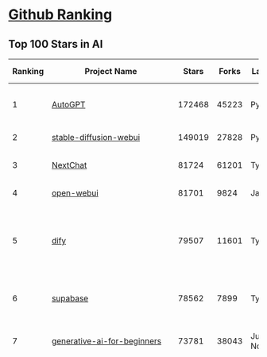 [Github Ranking](../README.md)
==========

## Top 100 Stars in AI

| Ranking | Project Name | Stars | Forks | Language | Open Issues | Description | Last Commit |
| ------- | ------------ | ----- | ----- | -------- | ----------- | ----------- | ----------- |
| 1 | [AutoGPT](https://github.com/Significant-Gravitas/AutoGPT) | 172468 | 45223 | Python | 177 | AutoGPT is the vision of accessible AI for everyone, to use and to build on. Our mission is to provide the tools, so that you can focus on what matters. | 2025-03-07T23:24:07Z |
| 2 | [stable-diffusion-webui](https://github.com/AUTOMATIC1111/stable-diffusion-webui) | 149019 | 27828 | Python | 2307 | Stable Diffusion web UI | 2025-03-04T16:11:29Z |
| 3 | [NextChat](https://github.com/ChatGPTNextWeb/NextChat) | 81724 | 61201 | TypeScript | 586 | ✨ Light and Fast AI Assistant. Support: Web \| iOS \| MacOS \| Android \|  Linux \| Windows | 2025-03-03T10:46:00Z |
| 4 | [open-webui](https://github.com/open-webui/open-webui) | 81701 | 9824 | JavaScript | 159 | User-friendly AI Interface (Supports Ollama, OpenAI API, ...) | 2025-03-08T00:13:59Z |
| 5 | [dify](https://github.com/langgenius/dify) | 79507 | 11601 | TypeScript | 514 | Dify is an open-source LLM app development platform. Dify's intuitive interface combines AI workflow, RAG pipeline, agent capabilities, model management, observability features and more, letting you quickly go from prototype to production. | 2025-03-08T03:04:55Z |
| 6 | [supabase](https://github.com/supabase/supabase) | 78562 | 7899 | TypeScript | 263 | The open source Firebase alternative. Supabase gives you a dedicated Postgres database to build your web, mobile, and AI applications. | 2025-03-07T21:43:28Z |
| 7 | [generative-ai-for-beginners](https://github.com/microsoft/generative-ai-for-beginners) | 73781 | 38043 | Jupyter Notebook | 5 | 21 Lessons, Get Started Building with Generative AI  🔗 https://microsoft.github.io/generative-ai-for-beginners/ | 2025-03-06T11:52:25Z |
| 8 | [funNLP](https://github.com/fighting41love/funNLP) | 71453 | 14724 | Python | 30 | 中英文敏感词、语言检测、中外手机/电话归属地/运营商查询、名字推断性别、手机号抽取、身份证抽取、邮箱抽取、中日文人名库、中文缩写库、拆字词典、词汇情感值、停用词、反动词表、暴恐词表、繁简体转换、英文模拟中文发音、汪峰歌词生成器、职业名称词库、同义词库、反义词库、否定词库、汽车品牌词库、汽车零件词库、连续英文切割、各种中文词向量、公司名字大全、古诗词库、IT词库、财经词库、成语词库、地名词库、历史名人词库、诗词词库、医学词库、饮食词库、法律词库、汽车词库、动物词库、中文聊天语料、中文谣言数据、百度中文问答数据集、句子相似度匹配算法集合、bert资源、文本生成&摘要相关工具、cocoNLP信息抽取工具、国内电话号码正则匹配、清华大学XLORE:中英文跨语言百科知识图谱、清华大学人工智能技术系列报告、自然语言生成、NLU太难了系列、自动对联数据及机器人、用户名黑名单列表、罪名法务名词及分类模型、微信公众号语料、cs224n深度学习自然语言处理课程、中文手写汉字识别、中文自然语言处理 语料/数据集、变量命名神器、分词语料库+代码、任务型对话英文数据集、ASR 语音数据集 + 基于深度学习的中文语音识别系统、笑声检测器、Microsoft多语言数字/单位/如日期时间识别包、中华新华字典数据库及api(包括常用歇后语、成语、词语和汉字)、文档图谱自动生成、SpaCy 中文模型、Common Voice语音识别数据集新版、神经网络关系抽取、基于bert的命名实体识别、关键词(Keyphrase)抽取包pke、基于医疗领域知识图谱的问答系统、基于依存句法与语义角色标注的事件三元组抽取、依存句法分析4万句高质量标注数据、cnocr：用来做中文OCR的Python3包、中文人物关系知识图谱项目、中文nlp竞赛项目及代码汇总、中文字符数据、speech-aligner: 从“人声语音”及其“语言文本”产生音素级别时间对齐标注的工具、AmpliGraph: 知识图谱表示学习(Python)库：知识图谱概念链接预测、Scattertext 文本可视化(python)、语言/知识表示工具：BERT & ERNIE、中文对比英文自然语言处理NLP的区别综述、Synonyms中文近义词工具包、HarvestText领域自适应文本挖掘工具（新词发现-情感分析-实体链接等）、word2word：(Python)方便易用的多语言词-词对集：62种语言/3,564个多语言对、语音识别语料生成工具：从具有音频/字幕的在线视频创建自动语音识别(ASR)语料库、构建医疗实体识别的模型（包含词典和语料标注）、单文档非监督的关键词抽取、Kashgari中使用gpt-2语言模型、开源的金融投资数据提取工具、文本自动摘要库TextTeaser: 仅支持英文、人民日报语料处理工具集、一些关于自然语言的基本模型、基于14W歌曲知识库的问答尝试--功能包括歌词接龙and已知歌词找歌曲以及歌曲歌手歌词三角关系的问答、基于Siamese bilstm模型的相似句子判定模型并提供训练数据集和测试数据集、用Transformer编解码模型实现的根据Hacker News文章标题自动生成评论、用BERT进行序列标记和文本分类的模板代码、LitBank：NLP数据集——支持自然语言处理和计算人文学科任务的100部带标记英文小说语料、百度开源的基准信息抽取系统、虚假新闻数据集、Facebook: LAMA语言模型分析，提供Transformer-XL/BERT/ELMo/GPT预训练语言模型的统一访问接口、CommonsenseQA：面向常识的英文QA挑战、中文知识图谱资料、数据及工具、各大公司内部里大牛分享的技术文档 PDF 或者 PPT、自然语言生成SQL语句（英文）、中文NLP数据增强（EDA）工具、英文NLP数据增强工具 、基于医药知识图谱的智能问答系统、京东商品知识图谱、基于mongodb存储的军事领域知识图谱问答项目、基于远监督的中文关系抽取、语音情感分析、中文ULMFiT-情感分析-文本分类-语料及模型、一个拍照做题程序、世界各国大规模人名库、一个利用有趣中文语料库 qingyun 训练出来的中文聊天机器人、中文聊天机器人seqGAN、省市区镇行政区划数据带拼音标注、教育行业新闻语料库包含自动文摘功能、开放了对话机器人-知识图谱-语义理解-自然语言处理工具及数据、中文知识图谱：基于百度百科中文页面-抽取三元组信息-构建中文知识图谱、masr: 中文语音识别-提供预训练模型-高识别率、Python音频数据增广库、中文全词覆盖BERT及两份阅读理解数据、ConvLab：开源多域端到端对话系统平台、中文自然语言处理数据集、基于最新版本rasa搭建的对话系统、基于TensorFlow和BERT的管道式实体及关系抽取、一个小型的证券知识图谱/知识库、复盘所有NLP比赛的TOP方案、OpenCLaP：多领域开源中文预训练语言模型仓库、UER：基于不同语料+编码器+目标任务的中文预训练模型仓库、中文自然语言处理向量合集、基于金融-司法领域(兼有闲聊性质)的聊天机器人、g2pC：基于上下文的汉语读音自动标记模块、Zincbase 知识图谱构建工具包、诗歌质量评价/细粒度情感诗歌语料库、快速转化「中文数字」和「阿拉伯数字」、百度知道问答语料库、基于知识图谱的问答系统、jieba_fast 加速版的jieba、正则表达式教程、中文阅读理解数据集、基于BERT等最新语言模型的抽取式摘要提取、Python利用深度学习进行文本摘要的综合指南、知识图谱深度学习相关资料整理、维基大规模平行文本语料、StanfordNLP 0.2.0：纯Python版自然语言处理包、NeuralNLP-NeuralClassifier：腾讯开源深度学习文本分类工具、端到端的封闭域对话系统、中文命名实体识别：NeuroNER vs. BertNER、新闻事件线索抽取、2019年百度的三元组抽取比赛：“科学空间队”源码、基于依存句法的开放域文本知识三元组抽取和知识库构建、中文的GPT2训练代码、ML-NLP - 机器学习(Machine Learning)NLP面试中常考到的知识点和代码实现、nlp4han:中文自然语言处理工具集(断句/分词/词性标注/组块/句法分析/语义分析/NER/N元语法/HMM/代词消解/情感分析/拼写检查、XLM：Facebook的跨语言预训练语言模型、用基于BERT的微调和特征提取方法来进行知识图谱百度百科人物词条属性抽取、中文自然语言处理相关的开放任务-数据集-当前最佳结果、CoupletAI - 基于CNN+Bi-LSTM+Attention 的自动对对联系统、抽象知识图谱、MiningZhiDaoQACorpus - 580万百度知道问答数据挖掘项目、brat rapid annotation tool: 序列标注工具、大规模中文知识图谱数据：1.4亿实体、数据增强在机器翻译及其他nlp任务中的应用及效果、allennlp阅读理解:支持多种数据和模型、PDF表格数据提取工具 、 Graphbrain：AI开源软件库和科研工具，目的是促进自动意义提取和文本理解以及知识的探索和推断、简历自动筛选系统、基于命名实体识别的简历自动摘要、中文语言理解测评基准，包括代表性的数据集&基准模型&语料库&排行榜、树洞 OCR 文字识别 、从包含表格的扫描图片中识别表格和文字、语声迁移、Python口语自然语言处理工具集(英文)、 similarity：相似度计算工具包，java编写、海量中文预训练ALBERT模型 、Transformers 2.0 、基于大规模音频数据集Audioset的音频增强 、Poplar：网页版自然语言标注工具、图片文字去除，可用于漫画翻译 、186种语言的数字叫法库、Amazon发布基于知识的人-人开放领域对话数据集 、中文文本纠错模块代码、繁简体转换 、 Python实现的多种文本可读性评价指标、类似于人名/地名/组织机构名的命名体识别数据集 、东南大学《知识图谱》研究生课程(资料)、. 英文拼写检查库 、 wwsearch是企业微信后台自研的全文检索引擎、CHAMELEON：深度学习新闻推荐系统元架构 、 8篇论文梳理BERT相关模型进展与反思、DocSearch：免费文档搜索引擎、 LIDA：轻量交互式对话标注工具 、aili - the fastest in-memory index in the East 东半球最快并发索引 、知识图谱车音工作项目、自然语言生成资源大全 、中日韩分词库mecab的Python接口库、中文文本摘要/关键词提取、汉字字符特征提取器 (featurizer)，提取汉字的特征（发音特征、字形特征）用做深度学习的特征、中文生成任务基准测评 、中文缩写数据集、中文任务基准测评 - 代表性的数据集-基准(预训练)模型-语料库-baseline-工具包-排行榜、PySS3：面向可解释AI的SS3文本分类器机器可视化工具 、中文NLP数据集列表、COPE - 格律诗编辑程序、doccano：基于网页的开源协同多语言文本标注工具 、PreNLP：自然语言预处理库、简单的简历解析器，用来从简历中提取关键信息、用于中文闲聊的GPT2模型：GPT2-chitchat、基于检索聊天机器人多轮响应选择相关资源列表(Leaderboards、Datasets、Papers)、(Colab)抽象文本摘要实现集锦(教程 、词语拼音数据、高效模糊搜索工具、NLP数据增广资源集、微软对话机器人框架 、 GitHub Typo Corpus：大规模GitHub多语言拼写错误/语法错误数据集、TextCluster：短文本聚类预处理模块 Short text cluster、面向语音识别的中文文本规范化、BLINK：最先进的实体链接库、BertPunc：基于BERT的最先进标点修复模型、Tokenizer：快速、可定制的文本词条化库、中文语言理解测评基准，包括代表性的数据集、基准(预训练)模型、语料库、排行榜、spaCy 医学文本挖掘与信息提取 、 NLP任务示例项目代码集、 python拼写检查库、chatbot-list - 行业内关于智能客服、聊天机器人的应用和架构、算法分享和介绍、语音质量评价指标(MOSNet, BSSEval, STOI, PESQ, SRMR)、 用138GB语料训练的法文RoBERTa预训练语言模型 、BERT-NER-Pytorch：三种不同模式的BERT中文NER实验、无道词典 - 有道词典的命令行版本，支持英汉互查和在线查询、2019年NLP亮点回顾、 Chinese medical dialogue data 中文医疗对话数据集 、最好的汉字数字(中文数字)-阿拉伯数字转换工具、 基于百科知识库的中文词语多词义/义项获取与特定句子词语语义消歧、awesome-nlp-sentiment-analysis - 情感分析、情绪原因识别、评价对象和评价词抽取、LineFlow：面向所有深度学习框架的NLP数据高效加载器、中文医学NLP公开资源整理 、MedQuAD：(英文)医学问答数据集、将自然语言数字串解析转换为整数和浮点数、Transfer Learning in Natural Language Processing (NLP) 、面向语音识别的中文/英文发音辞典、Tokenizers：注重性能与多功能性的最先进分词器、CLUENER 细粒度命名实体识别 Fine Grained Named Entity Recognition、 基于BERT的中文命名实体识别、中文谣言数据库、NLP数据集/基准任务大列表、nlp相关的一些论文及代码, 包括主题模型、词向量(Word Embedding)、命名实体识别(NER)、文本分类(Text Classificatin)、文本生成(Text Generation)、文本相似性(Text Similarity)计算等，涉及到各种与nlp相关的算法，基于keras和tensorflow 、Python文本挖掘/NLP实战示例、 Blackstone：面向非结构化法律文本的spaCy pipeline和NLP模型通过同义词替换实现文本“变脸” 、中文 预训练 ELECTREA 模型: 基于对抗学习 pretrain Chinese Model 、albert-chinese-ner - 用预训练语言模型ALBERT做中文NER 、基于GPT2的特定主题文本生成/文本增广、开源预训练语言模型合集、多语言句向量包、编码、标记和实现：一种可控高效的文本生成方法、 英文脏话大列表 、attnvis：GPT2、BERT等transformer语言模型注意力交互可视化、CoVoST：Facebook发布的多语种语音-文本翻译语料库，包括11种语言(法语、德语、荷兰语、俄语、西班牙语、意大利语、土耳其语、波斯语、瑞典语、蒙古语和中文)的语音、文字转录及英文译文、Jiagu自然语言处理工具 - 以BiLSTM等模型为基础，提供知识图谱关系抽取 中文分词 词性标注 命名实体识别 情感分析 新词发现 关键词 文本摘要 文本聚类等功能、用unet实现对文档表格的自动检测，表格重建、NLP事件提取文献资源列表 、 金融领域自然语言处理研究资源大列表、CLUEDatasetSearch - 中英文NLP数据集：搜索所有中文NLP数据集，附常用英文NLP数据集 、medical_NER - 中文医学知识图谱命名实体识别 、(哈佛)讲因果推理的免费书、知识图谱相关学习资料/数据集/工具资源大列表、Forte：灵活强大的自然语言处理pipeline工具集 、Python字符串相似性算法库、PyLaia：面向手写文档分析的深度学习工具包、TextFooler：针对文本分类/推理的对抗文本生成模块、Haystack：灵活、强大的可扩展问答(QA)框架、中文关键短语抽取工具 | 2024-05-10T07:38:24Z |
| 9 | [n8n](https://github.com/n8n-io/n8n) | 65142 | 15830 | TypeScript | 449 | Fair-code workflow automation platform with native AI capabilities. Combine visual building with custom code, self-host or cloud, 400+ integrations. | 2025-03-07T17:32:55Z |
| 10 | [AppFlowy](https://github.com/AppFlowy-IO/AppFlowy) | 61142 | 4085 | Dart | 901 | Bring projects, wikis, and teams together with AI. AppFlowy is the AI collaborative workspace where you achieve more without losing control of your data. The leading open source Notion alternative. | 2025-03-07T08:32:30Z |
| 11 | [lobe-chat](https://github.com/lobehub/lobe-chat) | 57288 | 12172 | TypeScript | 577 | 🤯 Lobe Chat - an open-source, modern-design AI chat framework. Supports Multi AI Providers( OpenAI / Claude 3 / Gemini / Ollama / DeepSeek / Qwen), Knowledge Base (file upload / knowledge management / RAG ), Multi-Modals (Plugins/Artifacts) and Thinking. One-click FREE deployment of your private ChatGPT/ Claude / DeepSeek application. | 2025-03-08T02:17:16Z |
| 12 | [ChatGPT](https://github.com/lencx/ChatGPT) | 53648 | 6056 | Rust | 781 | 🔮 ChatGPT Desktop Application (Mac, Windows and Linux) | 2024-08-29T17:58:11Z |
| 13 | [gpt-engineer](https://github.com/AntonOsika/gpt-engineer) | 53287 | 6963 | Python | 22 | Platform to experiment with the AI Software Engineer. Terminal based. NOTE: Very different from https://gptengineer.app | 2024-11-17T22:47:32Z |
| 14 | [langflow](https://github.com/langflow-ai/langflow) | 50642 | 5561 | Python | 334 | Langflow is a low-code app builder for RAG and multi-agent AI applications. It’s Python-based and agnostic to any model, API, or database. | 2025-03-07T22:11:36Z |
| 15 | [MetaGPT](https://github.com/geekan/MetaGPT) | 50067 | 5927 | Python | 52 | 🌟 The Multi-Agent Framework: First AI Software Company, Towards Natural Language Programming | 2025-03-07T08:04:15Z |
| 16 | [meilisearch](https://github.com/meilisearch/meilisearch) | 49654 | 1947 | Rust | 181 | A lightning-fast search engine API bringing AI-powered hybrid search to your sites and applications. | 2025-03-07T17:04:57Z |
| 17 | [Deep-Live-Cam](https://github.com/hacksider/Deep-Live-Cam) | 44494 | 6552 | Python | 13 | real time face swap and one-click video deepfake with only a single image | 2025-03-06T06:05:28Z |
| 18 | [LLaMA-Factory](https://github.com/hiyouga/LLaMA-Factory) | 43383 | 5312 | Python | 339 | Unified Efficient Fine-Tuning of 100+ LLMs & VLMs (ACL 2024) | 2025-03-07T12:07:18Z |
| 19 | [JeecgBoot](https://github.com/jeecgboot/JeecgBoot) | 41756 | 15121 | Java | 40 | 🔥「AI 低代码平台」前后端分离 SpringBoot 2.x/3.x，SpringCloud，Ant Design&Vue3，Mybatis，Shiro！强大的代码生成器让前后端代码一键生成，无需写任何代码! 引领AI低代码开发模式 AI生成->OnlineCoding->代码生成->手工MERGE，帮助Java项目解决80%重复工作，让开发更关注业务，提高开发效率、节省成本，同时又不失灵活性 | 2025-03-07T16:13:27Z |
| 20 | [LLMs-from-scratch](https://github.com/rasbt/LLMs-from-scratch) | 41572 | 5635 | Jupyter Notebook | 1 | Implement a ChatGPT-like LLM in PyTorch from scratch, step by step | 2025-03-07T02:29:05Z |
| 21 | [autogen](https://github.com/microsoft/autogen) | 40920 | 6090 | Python | 465 | A programming framework for agentic AI 🤖 PyPi: autogen-agentchat Discord: https://aka.ms/autogen-discord Office Hour: https://aka.ms/autogen-officehour | 2025-03-08T03:04:07Z |
| 22 | [ColossalAI](https://github.com/hpcaitech/ColossalAI) | 40555 | 4478 | Python | 418 | Making large AI models cheaper, faster and more accessible | 2025-03-07T10:43:05Z |
| 23 | [anything-llm](https://github.com/Mintplex-Labs/anything-llm) | 40368 | 3873 | JavaScript | 229 | The all-in-one Desktop & Docker AI application with built-in RAG, AI agents, No-code agent builder, and more. | 2025-03-04T22:17:28Z |
| 24 | [kong](https://github.com/Kong/kong) | 40286 | 4881 | Lua | 50 | 🦍 The Cloud-Native API Gateway and AI Gateway. | 2025-03-07T14:05:22Z |
| 25 | [ailearning](https://github.com/apachecn/ailearning) | 40267 | 11514 | Python | 2 | AiLearning：数据分析+机器学习实战+线性代数+PyTorch+NLTK+TF2 | 2024-11-12T16:21:55Z |
| 26 | [ClickHouse](https://github.com/ClickHouse/ClickHouse) | 39397 | 7155 | C++ | 3867 | ClickHouse® is a real-time analytics database management system | 2025-03-08T03:25:30Z |
| 27 | [airflow](https://github.com/apache/airflow) | 39074 | 14769 | Python | 1115 | Apache Airflow - A platform to programmatically author, schedule, and monitor workflows | 2025-03-08T02:56:38Z |
| 28 | [WeChatMsg](https://github.com/LC044/WeChatMsg) | 37876 | 3904 | Python | 60 | 提取微信聊天记录，将其导出成HTML、Word、Excel文档永久保存，对聊天记录进行分析生成年度聊天报告，用聊天数据训练专属于个人的AI聊天助手 | 2025-01-02T13:14:29Z |
| 29 | [quivr](https://github.com/QuivrHQ/quivr) | 37480 | 3634 | Python | 25 | Opiniated RAG for integrating GenAI in your apps 🧠   Focus on your product rather than the RAG. Easy integration in existing products with customisation!  Any LLM: GPT4, Groq, Llama. Any Vectorstore: PGVector, Faiss. Any Files. Anyway you want.  | 2025-03-07T10:38:03Z |
| 30 | [Open-Assistant](https://github.com/LAION-AI/Open-Assistant) | 37238 | 3263 | Python | 226 | OpenAssistant is a chat-based assistant that understands tasks, can interact with third-party systems, and retrieve information dynamically to do so. | 2024-08-17T01:55:35Z |
| 31 | [OpenBB](https://github.com/OpenBB-finance/OpenBB) | 36647 | 3322 | Python | 38 | Investment Research for Everyone, Everywhere. | 2025-03-07T17:12:47Z |
| 32 | [photoprism](https://github.com/photoprism/photoprism) | 36618 | 2031 | Go | 445 | AI-Powered Photos App for the Decentralized Web 🌈💎✨ | 2025-03-05T21:08:06Z |
| 33 | [browser-use](https://github.com/browser-use/browser-use) | 36616 | 3789 | Python | 283 | Make websites accessible for AI agents | 2025-03-03T00:24:40Z |
| 34 | [GitHubDaily](https://github.com/GitHubDaily/GitHubDaily) | 36445 | 3845 | None | 314 | 坚持分享 GitHub 上高质量、有趣实用的开源技术教程、开发者工具、编程网站、技术资讯。A list cool, interesting projects of GitHub. | 2025-01-14T10:15:57Z |
| 35 | [AI-For-Beginners](https://github.com/microsoft/AI-For-Beginners) | 36370 | 6516 | Jupyter Notebook | 24 | 12 Weeks, 24 Lessons, AI for All! | 2025-02-13T17:13:09Z |
| 36 | [MockingBird](https://github.com/babysor/MockingBird) | 35896 | 5240 | Python | 475 | 🚀AI拟声: 5秒内克隆您的声音并生成任意语音内容 Clone a voice in 5 seconds to generate arbitrary speech in real-time | 2024-11-15T05:00:29Z |
| 37 | [ray](https://github.com/ray-project/ray) | 35849 | 6082 | Python | 3702 | Ray is an AI compute engine. Ray consists of a core distributed runtime and a set of AI Libraries for accelerating ML workloads. | 2025-03-08T03:20:29Z |
| 38 | [upscayl](https://github.com/upscayl/upscayl) | 35510 | 1634 | TypeScript | 57 | 🆙 Upscayl - #1 Free and Open Source AI Image Upscaler for Linux, MacOS and Windows. | 2025-03-01T15:41:24Z |
| 39 | [chatgpt-on-wechat](https://github.com/zhayujie/chatgpt-on-wechat) | 35456 | 8981 | Python | 294 | 基于大模型搭建的聊天机器人，同时支持 微信公众号、企业微信应用、飞书、钉钉 等接入，可选择GPT3.5/GPT-4o/GPT-o1/ DeepSeek/Claude/文心一言/讯飞星火/通义千问/ Gemini/GLM-4/Claude/Kimi/LinkAI，能处理文本、语音和图片，访问操作系统和互联网，支持基于自有知识库进行定制企业智能客服。 | 2025-02-05T04:27:07Z |
| 40 | [google-research](https://github.com/google-research/google-research) | 35061 | 8026 | Jupyter Notebook | 978 | Google Research | 2025-03-06T00:50:47Z |
| 41 | [gold-miner](https://github.com/xitu/gold-miner) | 33970 | 5036 | None | 5 | 🥇掘金翻译计划，可能是世界最大最好的英译中技术社区，最懂读者和译者的翻译平台： | 2024-04-17T09:44:37Z |
| 42 | [AgentGPT](https://github.com/reworkd/AgentGPT) | 33145 | 9355 | TypeScript | 125 | 🤖 Assemble, configure, and deploy autonomous AI Agents in your browser. | 2024-10-07T09:32:51Z |
| 43 | [chatbox](https://github.com/Bin-Huang/chatbox) | 32967 | 3131 | TypeScript | 570 | User-friendly Desktop Client App for AI Models/LLMs (GPT, Claude, Gemini, Ollama...) | 2025-03-04T00:02:32Z |
| 44 | [crawl4ai](https://github.com/unclecode/crawl4ai) | 32614 | 2761 | Python | 65 | 🚀🤖 Crawl4AI: Open-source LLM Friendly Web Crawler & Scraper. Don't be shy, join here: https://discord.gg/mEkkMXFG | 2025-03-07T15:14:38Z |
| 45 | [gpt-pilot](https://github.com/Pythagora-io/gpt-pilot) | 32460 | 3302 | Python | 240 | The first real AI developer | 2025-03-04T06:26:32Z |
| 46 | [fairseq](https://github.com/facebookresearch/fairseq) | 31100 | 6488 | Python | 1166 | Facebook AI Research Sequence-to-Sequence Toolkit written in Python. | 2025-01-09T16:43:36Z |
| 47 | [spaCy](https://github.com/explosion/spaCy) | 31077 | 4459 | Python | 160 | 💫 Industrial-strength Natural Language Processing (NLP) in Python | 2025-02-03T17:32:33Z |
| 48 | [LocalAI](https://github.com/mudler/LocalAI) | 30891 | 2328 | Go | 407 | :robot: The free, Open Source alternative to OpenAI, Claude and others. Self-hosted and local-first. Drop-in replacement for OpenAI,  running on consumer-grade hardware. No GPU required. Runs gguf, transformers, diffusers and many more models architectures. Features: Generate Text, Audio, Video, Images, Voice Cloning, Distributed, P2P inference | 2025-03-07T22:54:28Z |
| 49 | [chatbot-ui](https://github.com/mckaywrigley/chatbot-ui) | 30375 | 8466 | TypeScript | 160 | AI chat for any model. | 2024-08-03T00:38:07Z |
| 50 | [tabby](https://github.com/TabbyML/tabby) | 30331 | 1397 | Rust | 174 | Self-hosted AI coding assistant | 2025-03-08T03:22:44Z |
| 51 | [fabric](https://github.com/danielmiessler/fabric) | 29829 | 3064 | Go | 184 | fabric is an open-source framework for augmenting humans using AI. It provides a modular framework for solving specific problems using a crowdsourced set of AI prompts that can be used anywhere. | 2025-03-07T08:23:46Z |
| 52 | [AI-Expert-Roadmap](https://github.com/AMAI-GmbH/AI-Expert-Roadmap) | 29616 | 2526 | JavaScript | 19 | Roadmap to becoming an Artificial Intelligence Expert in 2022 | 2023-12-31T02:20:16Z |
| 53 | [netron](https://github.com/lutzroeder/netron) | 29581 | 2858 | JavaScript | 20 | Visualizer for neural network, deep learning and machine learning models | 2025-03-07T16:24:11Z |
| 54 | [ruoyi-vue-pro](https://github.com/YunaiV/ruoyi-vue-pro) | 29481 | 6384 | Java | 13 | 🔥 官方推荐 🔥 RuoYi-Vue 全新 Pro 版本，优化重构所有功能。基于 Spring Boot + MyBatis Plus + Vue & Element 实现的后台管理系统 + 微信小程序，支持 RBAC 动态权限、数据权限、SaaS 多租户、Flowable 工作流、三方登录、支付、短信、商城、CRM、ERP、AI 大模型等功能。你的 ⭐️ Star ⭐️，是作者生发的动力！ | 2025-02-15T02:03:30Z |
| 55 | [roop](https://github.com/s0md3v/roop) | 29409 | 6647 | Python | 0 | one-click face swap | 2024-08-19T12:57:17Z |
| 56 | [Mr.-Ranedeer-AI-Tutor](https://github.com/JushBJJ/Mr.-Ranedeer-AI-Tutor) | 29395 | 3369 | None | 13 | A GPT-4 AI Tutor Prompt for customizable personalized learning experiences. | 2024-03-25T13:06:55Z |
| 57 | [firecrawl](https://github.com/mendableai/firecrawl) | 29178 | 2450 | TypeScript | 113 | 🔥 Turn entire websites into LLM-ready markdown or structured data. Scrape, crawl and extract with a single API. | 2025-03-07T19:34:47Z |
| 58 | [pytorch-lightning](https://github.com/Lightning-AI/pytorch-lightning) | 29091 | 3448 | Python | 883 | Pretrain, finetune ANY AI model of ANY size on multiple GPUs, TPUs with zero code changes. | 2025-03-08T00:11:35Z |
| 59 | [aider](https://github.com/Aider-AI/aider) | 28789 | 2613 | Python | 562 | aider is AI pair programming in your terminal | 2025-03-08T03:09:15Z |
| 60 | [cursor](https://github.com/getcursor/cursor) | 28299 | 1761 | None | 1458 | The AI Code Editor | 2024-10-13T19:23:26Z |
| 61 | [crewAI](https://github.com/crewAIInc/crewAI) | 27979 | 3788 | Python | 91 | Framework for orchestrating role-playing, autonomous AI agents. By fostering collaborative intelligence, CrewAI empowers agents to work together seamlessly, tackling complex tasks. | 2025-03-07T23:31:14Z |
| 62 | [Jobs_Applier_AI_Agent_AIHawk](https://github.com/feder-cr/Jobs_Applier_AI_Agent_AIHawk) | 27476 | 4100 | Python | 31 | Jobs_Applier_AI_Agent_AIHawk aims to easy job hunt process by automating the job application process. Utilizing artificial intelligence, it enables users to apply for multiple jobs in a tailored way. | 2025-02-02T13:05:02Z |
| 63 | [mindsdb](https://github.com/mindsdb/mindsdb) | 27291 | 4902 | Python | 71 | AI's query engine - Platform for building AI that can learn and answer questions over federated data. | 2025-03-07T20:18:42Z |
| 64 | [so-vits-svc](https://github.com/svc-develop-team/so-vits-svc) | 26669 | 4923 | Python | 21 | SoftVC VITS Singing Voice Conversion | 2023-11-11T13:11:31Z |
| 65 | [khoj](https://github.com/khoj-ai/khoj) | 26563 | 1445 | Python | 70 | Your AI second brain. Self-hostable. Get answers from the web or your docs. Build custom agents, schedule automations, do deep research. Turn any online or local LLM into your personal, autonomous AI (gpt, claude, gemini, llama, qwen, mistral). Get started - free. | 2025-03-07T08:18:31Z |
| 66 | [exo](https://github.com/exo-explore/exo) | 26104 | 1585 | Python | 300 | Run your own AI cluster at home with everyday devices 📱💻 🖥️⌚ | 2025-03-06T16:07:05Z |
| 67 | [generative-models](https://github.com/Stability-AI/generative-models) | 25448 | 2822 | Python | 260 | Generative Models by Stability AI | 2024-09-04T22:00:56Z |
| 68 | [mem0](https://github.com/mem0ai/mem0) | 25232 | 2362 | Python | 211 | The Memory layer for AI Agents | 2025-03-08T02:19:51Z |
| 69 | [MoneyPrinterTurbo](https://github.com/harry0703/MoneyPrinterTurbo) | 24890 | 3649 | Python | 110 | 利用AI大模型，一键生成高清短视频 Generate short videos with one click using AI LLM. | 2025-02-10T03:08:23Z |
| 70 | [nx](https://github.com/nrwl/nx) | 24854 | 2469 | TypeScript | 598 | Build system, optimized for monorepos, with AI-powered architectural awareness and advanced CI capabilities. | 2025-03-08T01:22:37Z |
| 71 | [InvokeAI](https://github.com/invoke-ai/InvokeAI) | 24605 | 2499 | TypeScript | 650 | Invoke is a leading creative engine for Stable Diffusion models, empowering professionals, artists, and enthusiasts to generate and create visual media using the latest AI-driven technologies. The solution offers an industry leading WebUI, and serves as the foundation for multiple commercial products. | 2025-03-07T23:55:57Z |
| 72 | [continue](https://github.com/continuedev/continue) | 24259 | 2362 | TypeScript | 1131 | ⏩ Create, share, and use custom AI code assistants with our open-source IDE extensions and hub of models, rules, prompts, docs, and other building blocks | 2025-03-08T01:50:22Z |
| 73 | [Genesis](https://github.com/Genesis-Embodied-AI/Genesis) | 24238 | 2101 | Python | 179 | A generative world for general-purpose robotics & embodied AI learning. | 2025-03-07T22:49:38Z |
| 74 | [max](https://github.com/modular/max) | 23763 | 2584 | Mojo | 603 | The MAX Platform (includes Mojo) | 2025-03-07T22:16:17Z |
| 75 | [docling](https://github.com/DS4SD/docling) | 23516 | 1368 | Python | 176 | Get your documents ready for gen AI | 2025-03-07T13:49:44Z |
| 76 | [semantic-kernel](https://github.com/microsoft/semantic-kernel) | 23412 | 3571 | C# | 367 | Integrate cutting-edge LLM technology quickly and easily into your apps | 2025-03-07T22:50:19Z |
| 77 | [composio](https://github.com/ComposioHQ/composio) | 23394 | 4310 | Python | 15 | Composio equip's your AI agents & LLMs with 100+ high-quality integrations via function calling | 2025-03-07T21:08:24Z |
| 78 | [Follow](https://github.com/RSSNext/Follow) | 23074 | 969 | TypeScript | 216 | 🧡 Follow everything in one place | 2025-03-08T03:23:00Z |
| 79 | [LibreChat](https://github.com/danny-avila/LibreChat) | 22896 | 3832 | TypeScript | 140 | Enhanced ChatGPT Clone: Features Agents, DeepSeek, Anthropic, AWS, OpenAI, Assistants API, Azure, Groq, o1, GPT-4o, Mistral, OpenRouter, Vertex AI, Gemini, Artifacts, AI model switching, message search, Code Interpreter, langchain, DALL-E-3, OpenAPI Actions, Functions, Secure Multi-User Auth, Presets, open-source for self-hosting. Active project. | 2025-03-08T01:55:09Z |
| 80 | [Warp](https://github.com/warpdotdev/Warp) | 22436 | 399 | None | 2630 | Warp is a modern, Rust-based terminal with AI built in so you and your team can build great software, faster. | 2025-03-04T16:49:27Z |
| 81 | [500-AI-Machine-learning-Deep-learning-Computer-vision-NLP-Projects-with-code](https://github.com/ashishpatel26/500-AI-Machine-learning-Deep-learning-Computer-vision-NLP-Projects-with-code) | 22407 | 5462 | None | 39 | 500 AI Machine learning Deep learning Computer vision NLP Projects with code | 2024-07-26T13:06:49Z |
| 82 | [FastGPT](https://github.com/labring/FastGPT) | 22364 | 5746 | TypeScript | 403 | FastGPT is a knowledge-based platform built on the LLMs, offers a comprehensive suite of out-of-the-box capabilities such as data processing, RAG retrieval, and visual AI workflow orchestration, letting you easily develop and deploy complex question-answering systems without the need for extensive setup or configuration. | 2025-03-07T09:44:57Z |
| 83 | [gin-vue-admin](https://github.com/flipped-aurora/gin-vue-admin) | 22341 | 6565 | Go | 21 | 🚀Vite+Vue3+Gin拥有AI辅助的基础开发平台，支持TS和JS混用。它集成了JWT鉴权、权限管理、动态路由、显隐可控组件、分页封装、多点登录拦截、资源权限、上传下载、代码生成器、表单生成器和可配置的导入导出等开发必备功能。 | 2025-03-05T03:18:28Z |
| 84 | [qdrant](https://github.com/qdrant/qdrant) | 22321 | 1530 | Rust | 305 | Qdrant - High-performance, massive-scale Vector Database and Vector Search Engine for the next generation of AI. Also available in the cloud https://cloud.qdrant.io/ | 2025-03-07T17:02:28Z |
| 85 | [facefusion](https://github.com/facefusion/facefusion) | 21832 | 3291 | Python | 0 | Industry leading face manipulation platform | 2025-03-06T21:31:43Z |
| 86 | [learnopencv](https://github.com/spmallick/learnopencv) | 21680 | 11670 | Jupyter Notebook | 229 | Learn OpenCV  : C++ and Python Examples | 2025-03-04T16:10:48Z |
| 87 | [llm-app](https://github.com/pathwaycom/llm-app) | 21486 | 371 | Jupyter Notebook | 5 | Ready-to-run cloud templates for RAG, AI pipelines, and enterprise search with live data. 🐳Docker-friendly.⚡Always in sync with Sharepoint, Google Drive, S3, Kafka, PostgreSQL, real-time data APIs, and more. | 2025-03-03T08:10:49Z |
| 88 | [frigate](https://github.com/blakeblackshear/frigate) | 21401 | 1967 | TypeScript | 107 | NVR with realtime local object detection for IP cameras | 2025-03-07T14:50:07Z |
| 89 | [serve](https://github.com/jina-ai/serve) | 21386 | 2217 | Python | 5 | ☁️ Build multimodal AI applications with cloud-native stack | 2025-02-27T09:40:52Z |
| 90 | [gpt-crawler](https://github.com/BuilderIO/gpt-crawler) | 21010 | 2237 | TypeScript | 90 | Crawl a site to generate knowledge files to create your own custom GPT from a URL | 2025-01-23T00:18:52Z |
| 91 | [IOPaint](https://github.com/Sanster/IOPaint) | 20564 | 2090 | Python | 80 | Image inpainting tool powered by SOTA AI Model. Remove any unwanted object, defect, people from your pictures or erase and replace(powered by stable diffusion) any thing on your pictures. | 2024-11-23T14:58:01Z |
| 92 | [Perplexica](https://github.com/ItzCrazyKns/Perplexica) | 20393 | 2039 | TypeScript | 118 | Perplexica is an AI-powered search engine. It is an Open source alternative to Perplexity AI | 2025-03-05T05:41:08Z |
| 93 | [agno](https://github.com/agno-agi/agno) | 20229 | 2690 | Python | 55 | Build Multimodal AI Agents with memory, knowledge and tools. Simple, fast and model-agnostic. | 2025-03-07T22:52:16Z |
| 94 | [h4cker](https://github.com/The-Art-of-Hacking/h4cker) | 20128 | 3694 | Jupyter Notebook | 1 | This repository is primarily maintained by Omar Santos (@santosomar) and includes thousands of resources related to ethical hacking, bug bounties, digital forensics and incident response (DFIR), artificial intelligence security, vulnerability research, exploit development, reverse engineering, and more. | 2025-03-02T03:07:28Z |
| 95 | [openui](https://github.com/wandb/openui) | 20065 | 1880 | TypeScript | 60 | OpenUI let's you describe UI using your imagination, then see it rendered live. | 2024-10-21T18:02:00Z |
| 96 | [recommenders](https://github.com/recommenders-team/recommenders) | 19877 | 3167 | Python | 163 | Best Practices on Recommendation Systems | 2025-03-07T12:41:49Z |
| 97 | [gpt-researcher](https://github.com/assafelovic/gpt-researcher) | 19865 | 2544 | Python | 50 | LLM based autonomous agent that conducts deep local and web research on any topic and generates a long report with citations. | 2025-03-07T15:39:12Z |
| 98 | [mlflow](https://github.com/mlflow/mlflow) | 19695 | 4379 | Python | 1390 | Open source platform for the machine learning lifecycle | 2025-03-07T14:40:30Z |
| 99 | [haystack](https://github.com/deepset-ai/haystack) | 19645 | 2080 | Python | 110 | AI orchestration framework to build customizable, production-ready LLM applications. Connect components (models, vector DBs, file converters) to pipelines or agents that can interact with your data. With advanced retrieval methods, it's best suited for building RAG, question answering, semantic search or conversational agent chatbots. | 2025-03-07T16:20:33Z |
| 100 | [air](https://github.com/air-verse/air) | 19593 | 844 | Go | 117 | ☁️ Live reload for Go apps | 2025-03-07T07:19:05Z |

